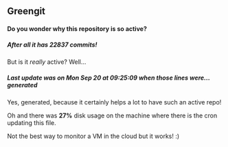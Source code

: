## Greengit

#### Do you wonder why this repository is so active?

##### After all it has 22837 commits!

But is it *really* active? Well...

##### Last update was on Mon Sep 20 at 09:25:09 when those lines were... generated

Yes, generated, because it certainly helps a lot to have such an active repo!

Oh and there was **27%** disk usage on the machine
where there is the cron updating this file.

Not the best way to monitor a VM in the cloud but it works! :)
